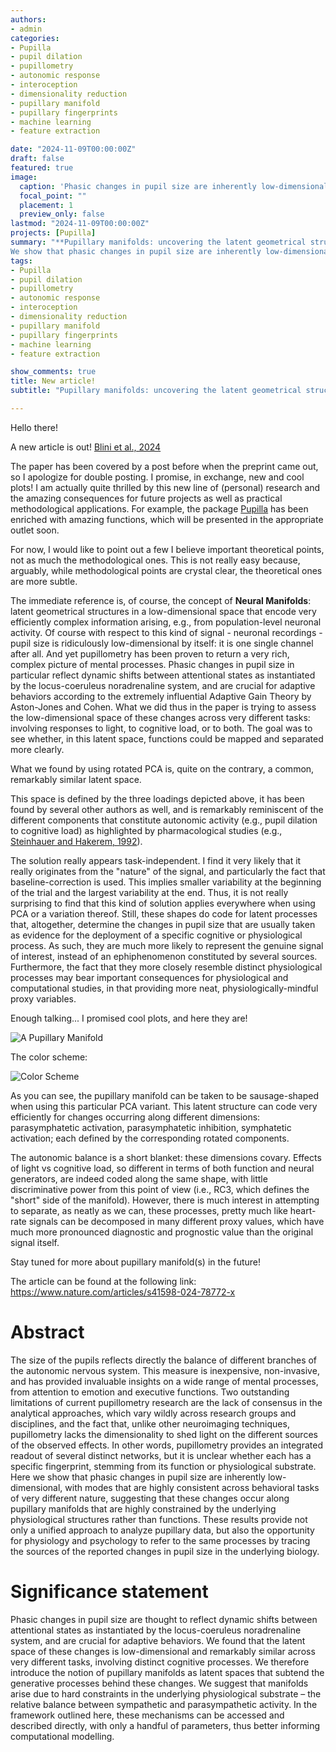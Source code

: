 ```yaml
---
authors:
- admin
categories:
- Pupilla
- pupil dilation
- pupillometry
- autonomic response 
- interoception
- dimensionality reduction
- pupillary manifold
- pupillary fingerprints
- machine learning
- feature extraction

date: "2024-11-09T00:00:00Z"
draft: false
featured: true
image:
  caption: 'Phasic changes in pupil size are inherently low-dimensional: three rotated components suffice to reconstruct most changes. [Blini et al., 2024](https://www.nature.com/articles/s41598-024-78772-x)'
  focal_point: ""
  placement: 1
  preview_only: false
lastmod: "2024-11-09T00:00:00Z"
projects: [Pupilla]
summary: "**Pupillary manifolds: uncovering the latent geometrical structures behind phasic changes in pupil size.**   
We show that phasic changes in pupil size are inherently low-dimensional: they can be reconducted to a latent manifold that efficiently represents autonomic balance."
tags:
- Pupilla
- pupil dilation
- pupillometry
- autonomic response 
- interoception
- dimensionality reduction
- pupillary manifold
- pupillary fingerprints
- machine learning
- feature extraction

show_comments: true
title: New article!
subtitle: "Pupillary manifolds: uncovering the latent geometrical structures behind phasic changes in pupil size"

---
```



Hello there! 

A new article is out!
[Blini et al., 2024](https://www.nature.com/articles/s41598-024-78772-x)

The paper has been covered by a post before when the preprint came out, so I apologize for double posting. I promise, in exchange, new and cool plots! 
I am actually quite thrilled by this new line of (personal) research and the amazing consequences for future projects as well as practical methodological applications. For example, the package [Pupilla](https://eblini.github.io/Pupilla/) has been enriched with amazing functions, which will be presented in the appropriate outlet soon.

For now, I would like to point out a few I believe important theoretical points, not as much the methodological ones. This is not really easy because, arguably, while methodological points are crystal clear, the theoretical ones are more subtle. 

The immediate reference is, of course, the concept of **Neural Manifolds**: latent geometrical structures in a low-dimensional space that encode very efficiently complex information arising, e.g., from population-level neuronal activity. 
Of course with respect to this kind of signal - neuronal recordings - pupil size is ridiculously low-dimensional by itself: it is one single channel after all. And yet pupillometry has been proven to return a very rich, complex picture of mental processes. Phasic changes in pupil size in particular reflect dynamic shifts between attentional states as instantiated by the locus-coeruleus noradrenaline system, and are crucial for adaptive behaviors according to the extremely influential Adaptive Gain Theory by Aston-Jones and Cohen. 
What we did thus in the paper is trying to assess the low-dimensional space of these changes across very different tasks: involving responses to light, to cognitive load, or to both. The goal was to see whether, in this latent space, functions could be mapped and separated more clearly.

What we found by using rotated PCA is, quite on the contrary, a common, remarkably similar latent space.

This space is defined by the three loadings depicted above, it has been found by several other authors as well, and is remarkably reminiscent of the different components that constitute autonomic activity (e.g., pupil dilation to cognitive load) as highlighted by pharmacological studies (e.g., [Steinhauer and Hakerem, 1992](https://psycnet.apa.org/record/1992-98867-009)).

The solution really appears task-independent. I find it very likely that it really originates from the "nature" of the signal, and particularly the fact that baseline-correction is used. This implies smaller variability at the beginning of the trial and the largest variability at the end. Thus, it is not really surprising to find that this kind of solution applies everywhere when using PCA or a variation thereof. 
Still, these shapes do code for latent processes that, altogether, determine the changes in pupil size that are usually taken as evidence for the deployment of a specific cognitive or physiological process. As such, they are much more likely to represent the genuine signal of interest, instead of an ephiphenomenon constituted by several sources. Furthermore, the fact that they more closely resemble distinct physiological processes may bear important consequences for physiological and computational studies, in that providing more neat, physiologically-mindful proxy variables.

Enough talking... I promised cool plots, and here they are!

![A Pupillary Manifold](/uploads/images/ManifoldGif.gif)

The color scheme:

![Color Scheme](/uploads/images/ColorCodeManifold.png)

As you can see, the pupillary manifold can be taken to be sausage-shaped when using this particular PCA variant. This latent structure can code very efficiently for changes occurring along different dimensions: parasymphatetic activation, parasymphatetic inhibition, symphatetic activation; each defined by the corresponding rotated components.

The autonomic balance is a short blanket: these dimensions covary. Effects of light vs cognitive load, so different in terms of both function and neural generators, are indeed coded along the same shape, with little discriminative power from this point of view (i.e., RC3, which defines the "short" side of the manifold). However, there is much interest in attempting to separate, as neatly as we can, these processes, pretty much like heart-rate signals can be decomposed in many different proxy values, which have much more pronounced diagnostic and prognostic value than the original signal itself.

Stay tuned for more about pupillary manifold(s) in the future!

The article can be found at the following link: https://www.nature.com/articles/s41598-024-78772-x

# Abstract

The size of the pupils reflects directly the balance of different branches of the autonomic nervous system. This measure is inexpensive, non-invasive, and has provided invaluable insights on a wide range of mental processes, from attention to emotion and executive functions. Two outstanding limitations of current pupillometry research are the lack of consensus in the analytical approaches, which vary wildly across research groups and disciplines, and the fact that, unlike other neuroimaging techniques, pupillometry lacks the dimensionality to shed light on the different sources of the observed effects. In other words, pupillometry provides an integrated readout of several distinct networks, but it is unclear whether each has a specific fingerprint, stemming from its function or physiological substrate. Here we show that phasic changes in pupil size are inherently low-dimensional, with modes that are highly consistent across behavioral tasks of very different nature, suggesting that these changes occur along pupillary manifolds that are highly constrained by the underlying physiological structures rather than functions. These results provide not only a unified approach to analyze pupillary data, but also the opportunity for physiology and psychology to refer to the same processes by tracing the sources of the reported changes in pupil size in the underlying biology.

# Significance statement

Phasic changes in pupil size are thought to reflect dynamic shifts between attentional states as instantiated by the locus-coeruleus noradrenaline system, and are crucial for adaptive behaviors. We found that the latent space of these changes is low-dimensional and remarkably similar across very different tasks, involving distinct cognitive processes. We therefore introduce the notion of pupillary manifolds as latent spaces that subtend the generative processes behind these changes. We suggest that manifolds arise due to hard constraints in the underlying physiological substrate – the relative balance between sympathetic and parasympathetic activity. In the framework outlined here, these mechanisms can be accessed and described directly, with only a handful of parameters, thus better informing computational modelling.